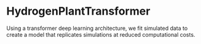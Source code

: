 # HydrogenPlantTransformer
Using a transformer deep learning architecture, we fit simulated data to create a model that replicates simulations at reduced computational costs.
